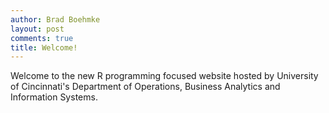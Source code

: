 ```yaml
---
author: Brad Boehmke
layout: post
comments: true
title: Welcome!
---
```


Welcome to the new R programming focused website hosted by University of Cincinnati's Department of Operations, Business Analytics and Information Systems.
